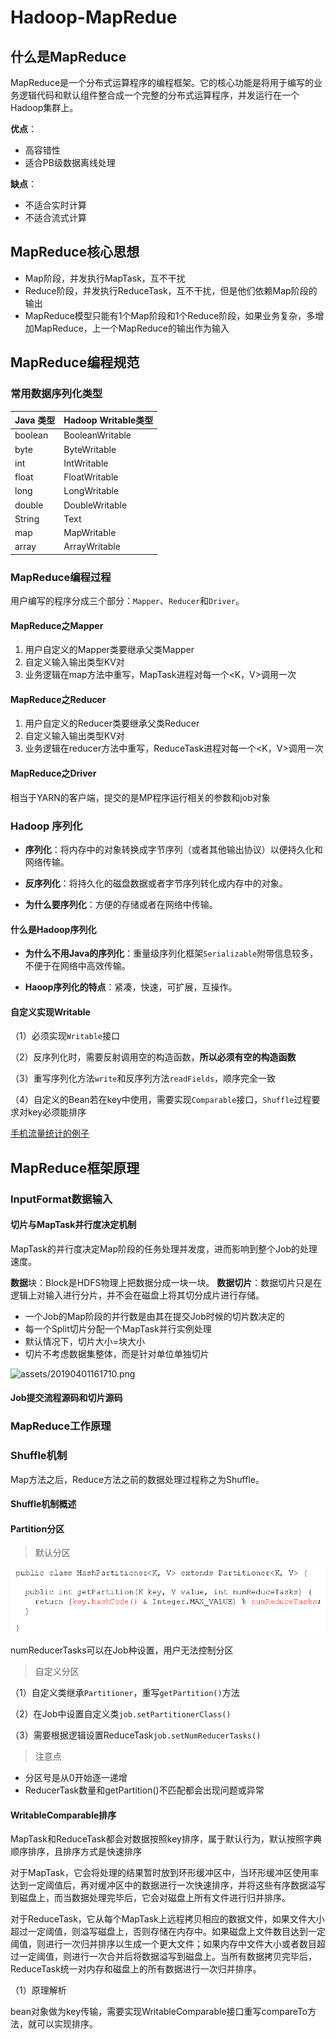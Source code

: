 # Hadoop-MapRedue

## 什么是MapReduce

MapReduce是一个分布式运算程序的编程框架。它的核心功能是将用于编写的业务逻辑代码和默认组件整合成一个完整的分布式运算程序，并发运行在一个Hadoop集群上。

**优点**：

- 高容错性
- 适合PB级数据离线处理

**缺点**：

- 不适合实时计算
- 不适合流式计算

## MapReduce核心思想

- Map阶段，并发执行MapTask，互不干扰
- Reduce阶段，并发执行ReduceTask，互不干扰，但是他们依赖Map阶段的输出
- MapReduce模型只能有1个Map阶段和1个Reduce阶段，如果业务复杂，多增加MapReduce，上一个MapReduce的输出作为输入

## MapReduce编程规范

### 常用数据序列化类型

| Java 类型 | Hadoop Writable类型 |
| --------- | ------------------- |
| boolean   | BooleanWritable     |
| byte      | ByteWritable        |
| int       | IntWritable         |
| float     | FloatWritable       |
| long      | LongWritable        |
| double    | DoubleWritable      |
| String    | Text                |
| map       | MapWritable         |
| array     | ArrayWritable       |

### MapReduce编程过程

用户编写的程序分成三个部分：`Mapper`、`Reducer`和`Driver`。

#### MapReduce之Mapper

1. 用户自定义的Mapper类要继承父类Mapper
2. 自定义输入输出类型KV对
3. 业务逻辑在map方法中重写，MapTask进程对每一个<K，V>调用一次

#### MapReduce之Reducer

1. 用户自定义的Reducer类要继承父类Reducer
2. 自定义输入输出类型KV对
3. 业务逻辑在reducer方法中重写，ReduceTask进程对每一个<K，V>调用一次

#### MapReduce之Driver

相当于YARN的客户端，提交的是MP程序运行相关的参数和job对象

### Hadoop 序列化

- **序列化**：将内存中的对象转换成字节序列（或者其他输出协议）以便持久化和网络传输。

- **反序列化**：将持久化的磁盘数据或者字节序列转化成内存中的对象。

- **为什么要序列化**：方便的存储或者在网络中传输。

#### 什么是Hadoop序列化

- **为什么不用Java的序列化**：重量级序列化框架`Serializable`附带信息较多，不便于在网络中高效传输。

- **Haoop序列化的特点**：紧凑，快速，可扩展，互操作。

#### 自定义实现Writable

（1）必须实现`Writable`接口

（2）反序列化时，需要反射调用空的构造函数，**所以必须有空的构造函数**

（3）重写序列化方法`write`和反序列方法`readFields`，顺序完全一致

（4）自定义的Bean若在key中使用，需要实现`Comparable`接口，`Shuffle`过程要求对key必须能排序

[手机流量统计的例子](https://github.com/fanling521/hadoop_demo)

## MapReduce框架原理

###  InputFormat数据输入

#### 切片与MapTask并行度决定机制

MapTask的并行度决定Map阶段的任务处理并发度，进而影响到整个Job的处理速度。

**数据**块：Block是HDFS物理上把数据分成一块一块。
**数据切片**：数据切片只是在逻辑上对输入进行分片，并不会在磁盘上将其切分成片进行存储。

- 一个Job的Map阶段的并行数是由其在提交Job时候的切片数决定的
- 每一个Split切片分配一个MapTask并行实例处理
- 默认情况下，切片大小=块大小
- 切片不考虑数据集整体，而是针对单位单独切片

![assets/20190401161710.png]()

#### Job提交流程源码和切片源码

### MapReduce工作原理

### Shuffle机制

Map方法之后，Reduce方法之前的数据处理过程称之为Shuffle。

#### Shuffle机制概述

#### Partition分区

> 默认分区

![](assets/20190401161711.png)

numReducerTasks可以在Job种设置，用户无法控制分区

> 自定义分区

（1）自定义类继承`Partitioner`，重写`getPartition()`方法

（2）在Job中设置自定义类`job.setPartitionerClass()`

（3）需要根据逻辑设置ReduceTask`job.setNumReducerTasks()`

> 注意点

- 分区号是从0开始逐一递增
- ReducerTask数量和getPartition()不匹配都会出现问题或异常

#### WritableComparable排序

MapTask和ReduceTask都会对数据按照key排序，属于默认行为，默认按照字典顺序排序，且排序方式是快速排序

对于MapTask，它会将处理的结果暂时放到环形缓冲区中，当环形缓冲区使用率达到一定阈值后，再对缓冲区中的数据进行一次快速排序，并将这些有序数据溢写到磁盘上，而当数据处理完毕后，它会对磁盘上所有文件进行归并排序。

对于ReduceTask，它从每个MapTask上远程拷贝相应的数据文件，如果文件大小超过一定阈值，则溢写磁盘上，否则存储在内存中。如果磁盘上文件数目达到一定阈值，则进行一次归并排序以生成一个更大文件；如果内存中文件大小或者数目超过一定阈值，则进行一次合并后将数据溢写到磁盘上。当所有数据拷贝完毕后，ReduceTask统一对内存和磁盘上的所有数据进行一次归并排序。

（1）原理解析

bean对象做为key传输，需要实现WritableComparable接口重写compareTo方法，就可以实现排序。

